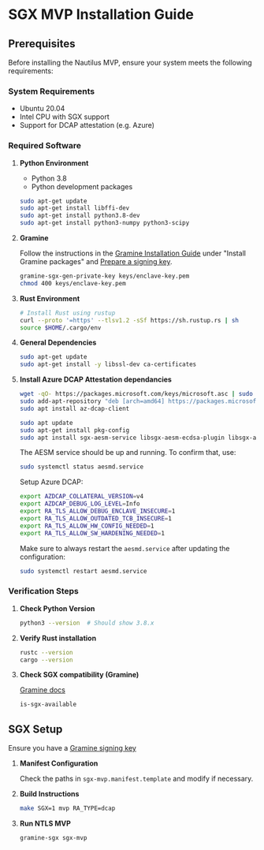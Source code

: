 <!--
Nautilus Trusted Compute  
Copyright (C) 2025 Nautilus  

This program is free software: you can redistribute it and/or modify  
it under the terms of the GNU Affero General Public License as published  
by the Free Software Foundation, either version 3 of the License, or  
(at your option) any later version.  

This program is distributed in the hope that it will be useful,  
but WITHOUT ANY WARRANTY; without even the implied warranty of  
MERCHANTABILITY or FITNESS FOR A PARTICULAR PURPOSE.  See the  
GNU Affero General Public License for more details.  

You should have received a copy of the GNU Affero General Public License  
along with this program. If not, see <https://www.gnu.org/licenses/>.  
-->

# **SGX MVP Installation Guide**

## Prerequisites

Before installing the Nautilus MVP, ensure your system meets the following requirements:

### System Requirements

* Ubuntu 20.04
* Intel CPU with SGX support
* Support for DCAP attestation (e.g. Azure)

### Required Software

1. **Python Environment**
    - Python 3.8
    - Python development packages

    ```sh
    sudo apt-get update
    sudo apt-get install libffi-dev
    sudo apt-get install python3.8-dev
    sudo apt-get install python3-numpy python3-scipy
    ```

2. **Gramine**

    Follow the instructions in the [Gramine Installation Guide](https://gramine.readthedocs.io/en/stable/installation.html#install-gramine-packages-1) under "Install Gramine packages" and [Prepare a signing key](https://gramine.readthedocs.io/en/stable/quickstart.html#prepare-a-signing-key).

    ```sh
    gramine-sgx-gen-private-key keys/enclave-key.pem
    chmod 400 keys/enclave-key.pem
    ```

3. **Rust Environment**

    ```sh
    # Install Rust using rustup
    curl --proto '=https' --tlsv1.2 -sSf https://sh.rustup.rs | sh
    source $HOME/.cargo/env
    ```

4. **General Dependencies**

    ```sh
    sudo apt-get update
    sudo apt-get install -y libssl-dev ca-certificates
    ```

5. **Install Azure DCAP Attestation dependancies**

    ```sh
    wget -qO- https://packages.microsoft.com/keys/microsoft.asc | sudo apt-key add
    sudo add-apt-repository "deb [arch=amd64] https://packages.microsoft.com/ubuntu/`lsb_release -rs`/prod `lsb_release -cs` main"
    sudo apt install az-dcap-client

    sudo apt update
    sudo apt-get install pkg-config
    sudo apt install sgx-aesm-service libsgx-aesm-ecdsa-plugin libsgx-aesm-quote-ex-plugin
    ```

    The AESM service should be up and running. To confirm that, use:

    ```sh
    sudo systemctl status aesmd.service
    ```

    Setup Azure DCAP:

    ```sh
    export AZDCAP_COLLATERAL_VERSION=v4
    export AZDCAP_DEBUG_LOG_LEVEL=Info
    export RA_TLS_ALLOW_DEBUG_ENCLAVE_INSECURE=1
    export RA_TLS_ALLOW_OUTDATED_TCB_INSECURE=1
    export RA_TLS_ALLOW_HW_CONFIG_NEEDED=1
    export RA_TLS_ALLOW_SW_HARDENING_NEEDED=1
    ```

    Make sure to always restart the `aesmd.service` after updating the configuration:

    ```sh
    sudo systemctl restart aesmd.service
    ```

### Verification Steps

1. **Check Python Version**

    ```sh
    python3 --version  # Should show 3.8.x
    ```

2. **Verify Rust installation**

    ```sh
    rustc --version
    cargo --version
    ```

3. **Check SGX compatibility (Gramine)**

    [Gramine docs](https://gramine.readthedocs.io/en/stable/manpages/is-sgx-available.html#cmdoption-is-sgx-available-quiet)

    ```sh
    is-sgx-available
    ```

## SGX Setup

Ensure you have a [Gramine signing key](https://gramine.readthedocs.io/en/stable/quickstart.html#prepare-a-signing-key)

1. **Manifest Configuration**

    Check the paths in `sgx-mvp.manifest.template` and modify if necessary.

2. **Build Instructions**

    ```sh
    make SGX=1 mvp RA_TYPE=dcap
    ```

3. **Run NTLS MVP**

    ```sh
    gramine-sgx sgx-mvp
    ```